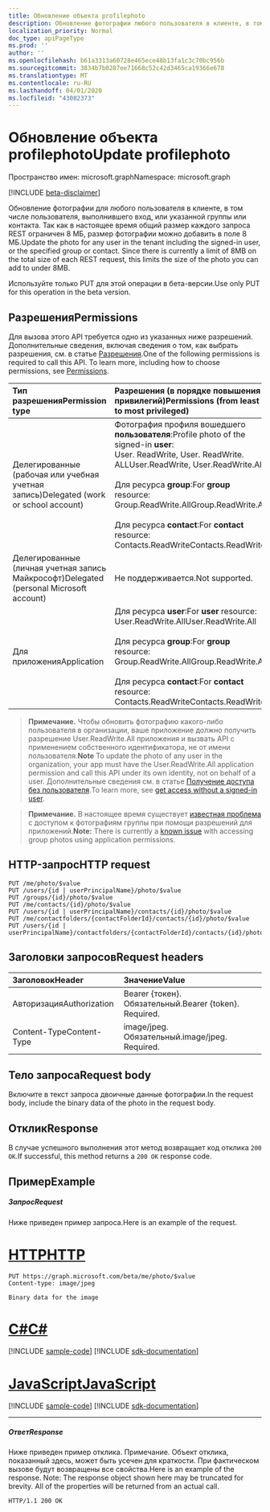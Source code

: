 ```yaml
---
title: Обновление объекта profilephoto
description: Обновление фотографии любого пользователя в клиенте, в том числе пользователя, выполнившего вход, либо указанной группы или контакта. Так как
localization_priority: Normal
doc_type: apiPageType
ms.prod: ''
author: ''
ms.openlocfilehash: b61a3313a60728e465ece48b13fa1c3c70bc956b
ms.sourcegitcommit: 3834b7b0287ee71668c52c42d3465ca19366e678
ms.translationtype: MT
ms.contentlocale: ru-RU
ms.lasthandoff: 04/01/2020
ms.locfileid: "43082373"
---
```

# <a name="update-profilephoto"></a><span data-ttu-id="d804b-104">Обновление объекта profilephoto</span><span class="sxs-lookup"><span data-stu-id="d804b-104">Update profilephoto</span></span>

<span data-ttu-id="d804b-105">Пространство имен: microsoft.graph</span><span class="sxs-lookup"><span data-stu-id="d804b-105">Namespace: microsoft.graph</span></span>

[!INCLUDE [beta-disclaimer](../../includes/beta-disclaimer.md)]

<span data-ttu-id="d804b-p102">Обновление фотографии для любого пользователя в клиенте, в том числе пользователя, выполнившего вход, или указанной группы или контакта. Так как в настоящее время общий размер каждого запроса REST ограничен 8 МБ, размер фотографии можно добавить в поле 8 МБ.</span><span class="sxs-lookup"><span data-stu-id="d804b-p102">Update the photo for any user in the tenant including the signed-in user, or the specified group or contact. Since there is currently a limit of 8MB on the total size of each REST request, this limits the size of the photo you can add to under 8MB.</span></span>

<span data-ttu-id="d804b-108">Используйте только PUT для этой операции в бета-версии.</span><span class="sxs-lookup"><span data-stu-id="d804b-108">Use only PUT for this operation in the beta version.</span></span>

## <a name="permissions"></a><span data-ttu-id="d804b-109">Разрешения</span><span class="sxs-lookup"><span data-stu-id="d804b-109">Permissions</span></span>
<span data-ttu-id="d804b-p103">Для вызова этого API требуется одно из указанных ниже разрешений. Дополнительные сведения, включая сведения о том, как выбрать разрешения, см. в статье [Разрешения](/graph/permissions-reference).</span><span class="sxs-lookup"><span data-stu-id="d804b-p103">One of the following permissions is required to call this API. To learn more, including how to choose permissions, see [Permissions](/graph/permissions-reference).</span></span>

|<span data-ttu-id="d804b-112">Тип разрешения</span><span class="sxs-lookup"><span data-stu-id="d804b-112">Permission type</span></span>      | <span data-ttu-id="d804b-113">Разрешения (в порядке повышения привилегий)</span><span class="sxs-lookup"><span data-stu-id="d804b-113">Permissions (from least to most privileged)</span></span>              |
|:--------------------|:---------------------------------------------------------|
|<span data-ttu-id="d804b-114">Делегированные (рабочая или учебная учетная запись)</span><span class="sxs-lookup"><span data-stu-id="d804b-114">Delegated (work or school account)</span></span>     | <span data-ttu-id="d804b-115">Фотография профиля вошедшего **пользователя**:</span><span class="sxs-lookup"><span data-stu-id="d804b-115">Profile photo of the signed-in **user**:</span></span><br/><span data-ttu-id="d804b-116">User. ReadWrite, User. ReadWrite. ALL</span><span class="sxs-lookup"><span data-stu-id="d804b-116">User.ReadWrite, User.ReadWrite.All</span></span><br /><br /><span data-ttu-id="d804b-117">Для ресурса **group**:</span><span class="sxs-lookup"><span data-stu-id="d804b-117">For **group** resource:</span></span><br /><span data-ttu-id="d804b-118">Group.ReadWrite.All</span><span class="sxs-lookup"><span data-stu-id="d804b-118">Group.ReadWrite.All</span></span><br /><br /><span data-ttu-id="d804b-119">Для ресурса **contact**:</span><span class="sxs-lookup"><span data-stu-id="d804b-119">For **contact** resource:</span></span><br /><span data-ttu-id="d804b-120">Contacts.ReadWrite</span><span class="sxs-lookup"><span data-stu-id="d804b-120">Contacts.ReadWrite</span></span> |
|<span data-ttu-id="d804b-121">Делегированные (личная учетная запись Майкрософт)</span><span class="sxs-lookup"><span data-stu-id="d804b-121">Delegated (personal Microsoft account)</span></span> | <span data-ttu-id="d804b-122">Не поддерживается.</span><span class="sxs-lookup"><span data-stu-id="d804b-122">Not supported.</span></span> |
|<span data-ttu-id="d804b-123">Для приложения</span><span class="sxs-lookup"><span data-stu-id="d804b-123">Application</span></span>                            | <span data-ttu-id="d804b-124">Для ресурса **user**:</span><span class="sxs-lookup"><span data-stu-id="d804b-124">For **user** resource:</span></span><br/><span data-ttu-id="d804b-125">User.ReadWrite.All</span><span class="sxs-lookup"><span data-stu-id="d804b-125">User.ReadWrite.All</span></span><br /><br /><span data-ttu-id="d804b-126">Для ресурса **group**:</span><span class="sxs-lookup"><span data-stu-id="d804b-126">For **group** resource:</span></span><br /><span data-ttu-id="d804b-127">Group.ReadWrite.All</span><span class="sxs-lookup"><span data-stu-id="d804b-127">Group.ReadWrite.All</span></span><br /><br /><span data-ttu-id="d804b-128">Для ресурса **contact**:</span><span class="sxs-lookup"><span data-stu-id="d804b-128">For **contact** resource:</span></span><br /><span data-ttu-id="d804b-129">Contacts.ReadWrite</span><span class="sxs-lookup"><span data-stu-id="d804b-129">Contacts.ReadWrite</span></span> |

> <span data-ttu-id="d804b-130">**Примечание.** Чтобы обновить фотографию какого-либо пользователя в организации, ваше приложение должно получить разрешение User.ReadWrite.All приложения и вызвать API с применением собственного идентификатора, не от имени пользователя.</span><span class="sxs-lookup"><span data-stu-id="d804b-130">**Note** To update the photo of any user in the organization, your app must have the User.ReadWrite.All application permission and call this API under its own identity, not on behalf of a user.</span></span> <span data-ttu-id="d804b-131">Дополнительные сведения см. в статье [Получение доступа без пользователя](/graph/auth-v2-service).</span><span class="sxs-lookup"><span data-stu-id="d804b-131">To learn more, see [get access without a signed-in user](/graph/auth-v2-service).</span></span>

> <span data-ttu-id="d804b-132">**Примечание.** В настоящее время существует [известная проблема](/graph/known-issues#groups) с доступом к фотографиям группы при помощи разрешений для приложений.</span><span class="sxs-lookup"><span data-stu-id="d804b-132">**Note:**  There is currently a [known issue](/graph/known-issues#groups) with accessing group photos using application permissions.</span></span>

## <a name="http-request"></a><span data-ttu-id="d804b-133">HTTP-запрос</span><span class="sxs-lookup"><span data-stu-id="d804b-133">HTTP request</span></span>
<!-- { "blockType": "ignored" } -->
```http
PUT /me/photo/$value
PUT /users/{id | userPrincipalName}/photo/$value
PUT /groups/{id}/photo/$value
PUT /me/contacts/{id}/photo/$value
PUT /users/{id | userPrincipalName}/contacts/{id}/photo/$value
PUT /me/contactfolders/{contactFolderId}/contacts/{id}/photo/$value
PUT /users/{id | userPrincipalName}/contactfolders/{contactFolderId}/contacts/{id}/photo/$value
```
## <a name="request-headers"></a><span data-ttu-id="d804b-134">Заголовки запросов</span><span class="sxs-lookup"><span data-stu-id="d804b-134">Request headers</span></span>
| <span data-ttu-id="d804b-135">Заголовок</span><span class="sxs-lookup"><span data-stu-id="d804b-135">Header</span></span>       | <span data-ttu-id="d804b-136">Значение</span><span class="sxs-lookup"><span data-stu-id="d804b-136">Value</span></span> |
|:---------------|:--------|
| <span data-ttu-id="d804b-137">Авторизация</span><span class="sxs-lookup"><span data-stu-id="d804b-137">Authorization</span></span>  | <span data-ttu-id="d804b-p105">Bearer {токен}. Обязательный.</span><span class="sxs-lookup"><span data-stu-id="d804b-p105">Bearer {token}. Required.</span></span>  |
| <span data-ttu-id="d804b-140">Content-Type</span><span class="sxs-lookup"><span data-stu-id="d804b-140">Content-Type</span></span>  | <span data-ttu-id="d804b-p106">image/jpeg. Обязательный.</span><span class="sxs-lookup"><span data-stu-id="d804b-p106">image/jpeg. Required.</span></span>  |

## <a name="request-body"></a><span data-ttu-id="d804b-143">Тело запроса</span><span class="sxs-lookup"><span data-stu-id="d804b-143">Request body</span></span>
<span data-ttu-id="d804b-144">Включите в текст запроса двоичные данные фотографии.</span><span class="sxs-lookup"><span data-stu-id="d804b-144">In the request body, include the binary data of the photo in the request body.</span></span>

## <a name="response"></a><span data-ttu-id="d804b-145">Отклик</span><span class="sxs-lookup"><span data-stu-id="d804b-145">Response</span></span>

<span data-ttu-id="d804b-146">В случае успешного выполнения этот метод возвращает код отклика `200 OK`.</span><span class="sxs-lookup"><span data-stu-id="d804b-146">If successful, this method returns a `200 OK` response code.</span></span>
## <a name="example"></a><span data-ttu-id="d804b-147">Пример</span><span class="sxs-lookup"><span data-stu-id="d804b-147">Example</span></span>
##### <a name="request"></a><span data-ttu-id="d804b-148">Запрос</span><span class="sxs-lookup"><span data-stu-id="d804b-148">Request</span></span>
<span data-ttu-id="d804b-149">Ниже приведен пример запроса.</span><span class="sxs-lookup"><span data-stu-id="d804b-149">Here is an example of the request.</span></span>

# <a name="http"></a>[<span data-ttu-id="d804b-150">HTTP</span><span class="sxs-lookup"><span data-stu-id="d804b-150">HTTP</span></span>](#tab/http)
<!-- {
  "blockType": "request",
  "name": "update_profilephoto"
}-->
```http
PUT https://graph.microsoft.com/beta/me/photo/$value
Content-type: image/jpeg

Binary data for the image

```
# <a name="c"></a>[<span data-ttu-id="d804b-151">C#</span><span class="sxs-lookup"><span data-stu-id="d804b-151">C#</span></span>](#tab/csharp)
[!INCLUDE [sample-code](../includes/snippets/csharp/update-profilephoto-csharp-snippets.md)]
[!INCLUDE [sdk-documentation](../includes/snippets/snippets-sdk-documentation-link.md)]

# <a name="javascript"></a>[<span data-ttu-id="d804b-152">JavaScript</span><span class="sxs-lookup"><span data-stu-id="d804b-152">JavaScript</span></span>](#tab/javascript)
[!INCLUDE [sample-code](../includes/snippets/javascript/update-profilephoto-javascript-snippets.md)]
[!INCLUDE [sdk-documentation](../includes/snippets/snippets-sdk-documentation-link.md)]

---

##### <a name="response"></a><span data-ttu-id="d804b-153">Ответ</span><span class="sxs-lookup"><span data-stu-id="d804b-153">Response</span></span>
<span data-ttu-id="d804b-p107">Ниже приведен пример отклика. Примечание. Объект отклика, показанный здесь, может быть усечен для краткости. При фактическом вызове будут возвращены все свойства.</span><span class="sxs-lookup"><span data-stu-id="d804b-p107">Here is an example of the response. Note: The response object shown here may be truncated for brevity. All of the properties will be returned from an actual call.</span></span>
<!-- {
  "blockType": "response",
  "truncated": true,
  "@odata.type": "microsoft.graph.profilePhoto"
} -->
```http
HTTP/1.1 200 OK
```

<!-- uuid: 8fcb5dbc-d5aa-4681-8e31-b001d5168d79
2015-10-25 14:57:30 UTC -->
<!--
{
  "type": "#page.annotation",
  "description": "Update profilephoto",
  "keywords": "",
  "section": "documentation",
  "tocPath": "",
  "suppressions": [
  ]
}
-->
